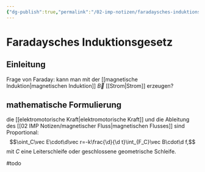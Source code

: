 ```yaml
---
{"dg-publish":true,"permalink":"/02-imp-notizen/faradaysches-induktionsgesetz/","dgHomeLink":true,"dgPassFrontmatter":false}
---
```


# Faradaysches Induktionsgesetz
## Einleitung
Frage von Faraday: kann man mit der [[magnetische Induktion|magnetischen Induktion]] $\vec B$ [[Strom|Strom]] erzeugen? 

## mathematische Formulierung
die [[elektromotorische Kraft|elektromotorische Kraft]] und die Ableitung des [[02 IMP Notizen/magnetischer Fluss|magnetischen Flusses]] sind Proportional: $$\oint_C\vec E\cdot\d\vec r=-k\frac{\d}{\d t}\int_{F_C}\vec B\cdot\d f,$$ mit $C$ eine Leiterschleife oder geschlossene geometrische Schleife. 

#todo 

